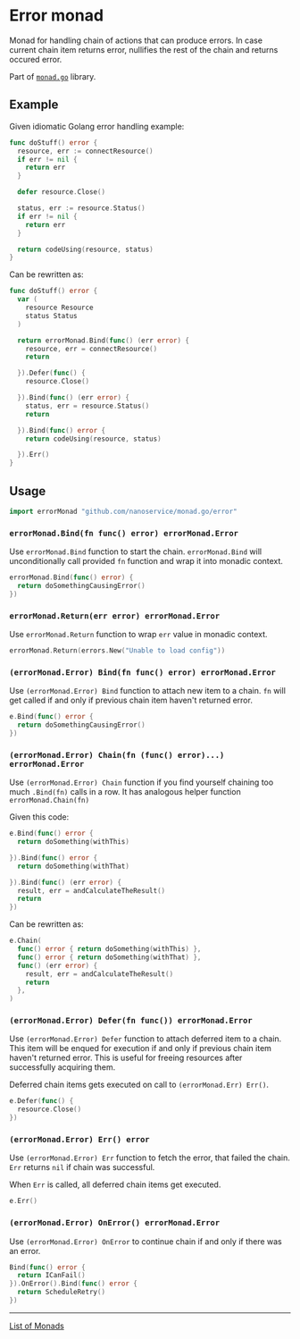 # Error monad

Monad for handling chain of actions that can produce errors. In case current
chain item returns error, nullifies the rest of the chain and returns occured
error.

Part of [`monad.go`](https://github.com/nanoservice/monad.go) library.

## Example

Given idiomatic Golang error handling example:

```go
func doStuff() error {
  resource, err := connectResource()
  if err != nil {
    return err
  }

  defer resource.Close()

  status, err := resource.Status()
  if err != nil {
    return err
  }

  return codeUsing(resource, status)
}
```

Can be rewritten as:

```go
func doStuff() error {
  var (
    resource Resource
    status Status
  )

  return errorMonad.Bind(func() (err error) {
    resource, err = connectResource()
    return

  }).Defer(func() {
    resource.Close()

  }).Bind(func() (err error) {
    status, err = resource.Status()
    return

  }).Bind(func() error {
    return codeUsing(resource, status)

  }).Err()
}
```

## Usage

```go
import errorMonad "github.com/nanoservice/monad.go/error"
```

### `errorMonad.Bind(fn func() error) errorMonad.Error`

Use `errorMonad.Bind` function to start the chain. `errorMonad.Bind` will
unconditionally call provided `fn` function and wrap it into monadic context.

```go
errorMonad.Bind(func() error) {
  return doSomethingCausingError()
})
```

### `errorMonad.Return(err error) errorMonad.Error`

Use `errorMonad.Return` function to wrap `err` value in monadic context.

```go
errorMonad.Return(errors.New("Unable to load config"))
```

### `(errorMonad.Error) Bind(fn func() error) errorMonad.Error`

Use `(errorMonad.Error) Bind` function to attach new item to a chain. `fn` will
get called if and only if previous chain item haven't returned error.

```go
e.Bind(func() error {
  return doSomethingCausingError()
})
```

### `(errorMonad.Error) Chain(fn (func() error)...) errorMonad.Error`

Use `(errorMonad.Error) Chain` function if you find yourself chaining too much
`.Bind(fn)` calls in a row. It has analogous helper function `errorMonad.Chain(fn)`

Given this code:

```go
e.Bind(func() error {
  return doSomething(withThis)

}).Bind(func() error {
  return doSomething(withThat)

}).Bind(func() (err error) {
  result, err = andCalculateTheResult()
  return
})
```

Can be rewritten as:

```go
e.Chain(
  func() error { return doSomething(withThis) },
  func() error { return doSomething(withThat) },
  func() (err error) {
    result, err = andCalculateTheResult()
    return
  },
)
```

### `(errorMonad.Error) Defer(fn func()) errorMonad.Error`

Use `(errorMonad.Error) Defer` function to attach deferred item to a chain.
This item will be enqued for execution if and only if previous chain item
haven't returned error. This is useful for freeing resources after successfully
acquiring them.

Deferred chain items gets executed on call to `(errorMonad.Err) Err()`.

```go
e.Defer(func() {
  resource.Close()
})
```

### `(errorMonad.Error) Err() error`

Use `(errorMonad.Error) Err` function to fetch the error, that failed the
chain. `Err` returns `nil` if chain was successful.

When `Err` is called, all deferred chain items get executed.

```go
e.Err()
```

### `(errorMonad.Error) OnError() errorMonad.Error`

Use `(errorMonad.Error) OnError` to continue chain if and only if there was an
error.

```go
Bind(func() error {
  return ICanFail()
}).OnError().Bind(func() error {
  return ScheduleRetry()
})
```

---

[List of Monads](https://github.com/nanoservice/monad.go#monads)
